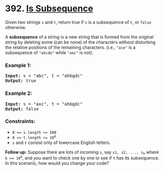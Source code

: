 # 392. [Is Subsequence](https://leetcode.com/problems/is-subsequence/?envType=study-plan&id=level-1)

Given two strings `s` and `t`, return true if `s` is a subsequence of `t`, or `false` otherwise.

A **subsequence** of a string is a new string that is formed from the original string by deleting some (can be none) of the characters without disturbing the relative positions of the remaining characters. (i.e., `"ace"` is a subsequence of `"abcde"` while `"aec"` is not).

### **Example 1:**

<pre>
<strong>Input:</strong> s = "abc", t = "ahbgdc"
<strong>Output:</strong> true
</pre>

### **Example 2:**

<pre>
<strong>Input:</strong> s = "axc", t = "ahbgdc"
<strong>Output:</strong> false
</pre>

### **Constraints:**

- <code>0 <= s.length <= 100</code>
- <code>0 <= t.length <= 10<sup>4</sup></code>
- `s` and `t` consist only of lowercase English letters.

**Follow up:** Suppose there are lots of incoming `s`, say <code>s1, s2, ..., s<sub>k</sub></code> where <code>k >= 10<sup>9<sup></code>, and you want to check one by one to see if `t` has its subsequence. In this scenario, how would you change your code?
